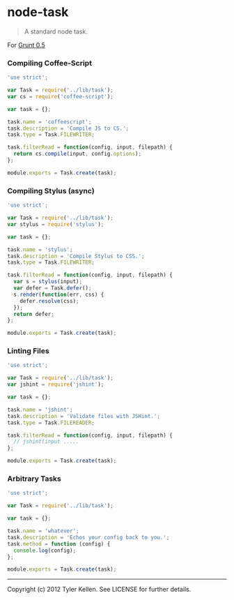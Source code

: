 # node-task
> A standard node task.

For [Grunt 0.5](/gruntjs/grunt/wiki/Grunt-0.5)

### Compiling Coffee-Script
```js
'use strict';

var Task = require('../lib/task');
var cs = require('coffee-script');

var task = {};

task.name = 'coffeescript';
task.description = 'Compile JS to CS.';
task.type = Task.FILEWRITER;

task.filterRead = function(config, input, filepath) {
  return cs.compile(input, config.options);
};

module.exports = Task.create(task);
```

### Compiling Stylus (async)
```js
'use strict';

var Task = require('../lib/task');
var stylus = require('stylus');

var task = {};

task.name = 'stylus';
task.description = 'Compile Stylus to CSS.';
task.type = Task.FILEWRITER;

task.filterRead = function(config, input, filepath) {
  var s = stylus(input);
  var defer = Task.defer();
  s.render(function(err, css) {
    defer.resolve(css);
  });
  return defer;
};

module.exports = Task.create(task);
```

### Linting Files
```js
'use strict';

var Task = require('../lib/task');
var jshint = require('jshint');

var task = {};

task.name = 'jshint';
task.description = 'Validate files with JSHint.';
task.type = Task.FILEREADER;

task.filterRead = function(config, input, filepath) {
  // jshint(input .....
};

module.exports = Task.create(task);
```

### Arbitrary Tasks
```js
'use strict';

var Task = require('../lib/task');

var task = {};

task.name = 'whatever';
task.description = 'Echos your config back to you.';
task.method = function (config) {
  console.log(config);
};

module.exports = Task.create(task);
```

---
Copyright (c) 2012 Tyler Kellen. See LICENSE for further details.
